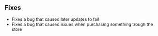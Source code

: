 ## Fixes
- Fixes a bug that caused later updates to fail
- Fixes a bug that caused issues when purchasing something trough the store